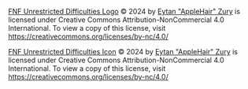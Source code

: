 [FNF Unrestricted Difficulties Logo](https://github.com/AppleHair/FNF-UnrestDiffs/blob/main/UD-Logo.gif) © 2024 by [Eytan "AppleHair" Zury](https://github.com/AppleHair) is licensed under Creative Commons Attribution-NonCommercial 4.0 International. To view a copy of this license, visit https://creativecommons.org/licenses/by-nc/4.0/

[FNF Unrestricted Difficulties Icon](https://github.com/AppleHair/FNF-UnrestDiffs/blob/main/_polymod_icon.png) © 2024 by [Eytan "AppleHair" Zury](https://github.com/AppleHair) is licensed under Creative Commons Attribution-NonCommercial 4.0 International. To view a copy of this license, visit https://creativecommons.org/licenses/by-nc/4.0/